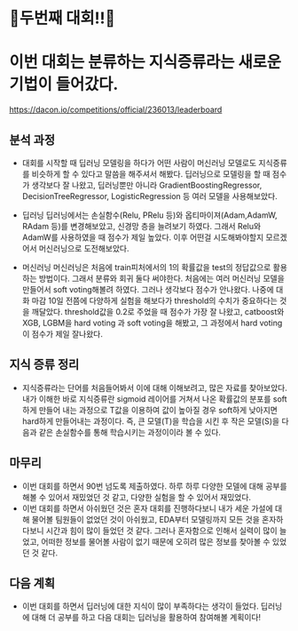# 🤗두번째 대회!!🤗
# 이번 대회는 분류하는 지식증류라는 새로운 기법이 들어갔다.
https://dacon.io/competitions/official/236013/leaderboard

## 분석 과정
- 대회를 시작할 때 딥러닝 모델링을 하다가 어떤 사람이 머신러닝 모델로도 지식증류를 비슷하게 할 수 있다고 말씀을 해주셔서 해봤다. 딥러닝으로 모델링을 할 때 점수가 생각보다 잘 나왔고, 딥러닝뿐만 아니라 GradientBoostingRegressor, DecisionTreeRegressor, LogisticRegression 등 여러 모델을 사용해보았다.

- 딥러닝
딥러닝에서는 손실함수(Relu, PRelu 등)와 옵티마이져(Adam,AdamW, RAdam 등)를 변경해보았고, 신경망 층을 늘려보기 하였다. 그래서 Relu와 AdamW를 사용하였을 때 점수가 제일 높았다. 이후 어떤걸 시도해봐야할지 모르겠어서 머신러닝으로 도전해보았다.

- 머신러닝
머신러닝은 처음에 train피처에서의 1의 확률값을 test의 정답값으로 활용하는 방법이다. 그래서 분류와 회귀 둘다 써야한다. 처음에는 여러 머신러닝 모델을 만들어서 soft voting해볼려 하였다. 그러나 생각보다 점수가 안나왔다. 나중에 대화 마감 10일 전쯤에 다양하게 실험을 해보다가 threshold의 수치가 중요하다는 것을 깨달았다. threshold값을 0.2로 주었을 때 점수가 가장 잘 나왔고, catboost와 XGB, LGBM을 hard voting
과 soft voting을 해봤고, 그 과정에서 hard voting이 점수가 제일 잘나왔다.

## 지식 증류 정리
- 지식증류라는 단어를 처음들어봐서 이에 대해 이해보려고, 많은 자료를 찾아보았다. 내가 이해한 바로 지식증류란 sigmoid 레이어를 거쳐서 나온 확률값의 분포를 soft하게 만들어 내는 과정으로 T값을 이용하여 값이 높아질 경우 soft하게 낮아지면 hard하게 만들어내는 과정이다. 즉, 큰 모델(T)을 학습을 시킨 후 작은 모델(S)을 다음과 같은 손실함수를 통해 학습시키는 과정이이라 볼 수 있다.

## 마무리
- 이번 대회를 하면서 90번 넘도록 제출하였다. 하루 하루 다양한 모델에 대해 공부를 해볼 수 있어서 재밌었던 것 같고, 다양한 실험을 할 수 있어서 재밌었다. 
- 이번 대회를 하면서 아쉬웠던 것은 혼자 대회를 진행하다보니 내가 세운 가설에 대해 물어볼 팀원들이 없었던 것이 아쉬웠고, EDA부터 모델링까지 모든 것을 혼자하다보니 시간과 힘이 많이 들었던 것 같다. 그러나 혼자함으로 인해서 실력이 많이 늘었고, 어떠한 정보를 물어볼 사람이 없기 때문에 오히려 많은 정보를 찾아볼 수 있었던 것 같다.

## 다음 계획
- 이번 대회를 하면서 딥러닝에 대한 지식이 많이 부족하다는 생각이 들었다. 딥러닝에 대해 더 공부를 하고 다음 대회는 딥러닝을 활용하여 참여해볼 계획이다!

